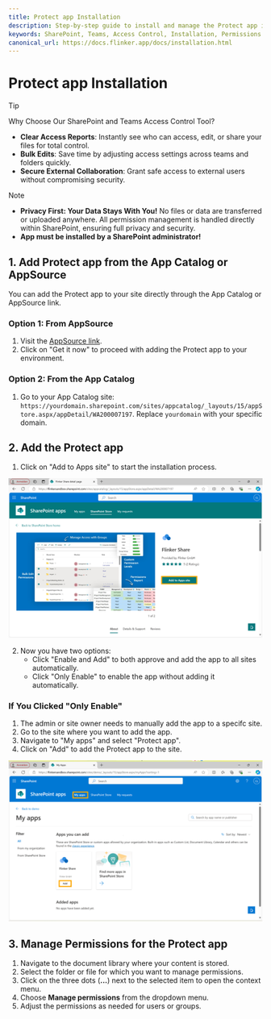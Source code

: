 ```yaml
---
title: Protect app Installation
description: Step-by-step guide to install and manage the Protect app in SharePoint.
keywords: SharePoint, Teams, Access Control, Installation, Permissions
canonical_url: https://docs.flinker.app/docs/installation.html
---
```


# Protect app Installation

> [!TIP]  
> Why Choose Our SharePoint and Teams Access Control Tool?  
> - **Clear Access Reports**: Instantly see who can access, edit, or share your files for total control.  
> - **Bulk Edits**: Save time by adjusting access settings across teams and folders quickly.  
> - **Secure External Collaboration**: Grant safe access to external users without compromising security.  

> [!Note]
> - **Privacy First: Your Data Stays With You!** No files or data are transferred or uploaded anywhere. All permission management is handled directly within SharePoint, ensuring full privacy and security.
> - **App must be installed by a SharePoint administrator!**


## 1. Add Protect app from the App Catalog or AppSource

You can add the Protect app to your site directly through the App Catalog or AppSource link.

### Option 1: From AppSource

1. Visit the [AppSource link](https://appsource.microsoft.com/en-us/product/office/WA200007197?src=docs&mktcmpid=docs_installation).
2. Click on "Get it now" to proceed with adding the Protect app to your environment.

### Option 2: From the App Catalog

1. Go to your App Catalog site: `https://yourdomain.sharepoint.com/sites/appcatalog/_layouts/15/appStore.aspx/appDetail/WA200007197`. Replace `yourdomain` with your specific domain.

## 2. Add the Protect app

1.  Click on "Add to Apps site" to start the installation process.

![Add App from App Catalog](/_media/sharepoint-app-catalog-share-add-app-to-site.png)

2. Now you have two options:
    - Click "Enable and Add" to both approve and add the app to all sites automatically.
    - Click "Only Enable" to enable the app without adding it automatically.

### If You Clicked "Only Enable"

1. The admin or site owner needs to manually add the app to a specifc site.
2. Go to the site where you want to add the app.
3. Navigate to "My apps" and select "Protect app".
4. Click on "Add" to add the Protect app to the site.

![Add Protect app from My Apps](/_media/sharepoint-site-myapps-share-app-add.png)

## 3. Manage Permissions for the Protect app

1. Navigate to the document library where your content is stored.
2. Select the folder or file for which you want to manage permissions.
3. Click on the three dots (**...**) next to the selected item to open the context menu.
4. Choose **Manage permissions** from the dropdown menu.
5. Adjust the permissions as needed for users or groups.
